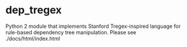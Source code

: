 # dep_tregex
Python 2 module that implements Stanford Tregex-inspired language for rule-based dependency tree manipulation.
Please see ./docs/html/index.html
